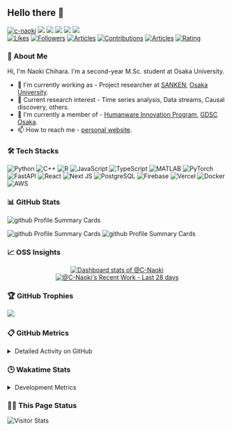 ## Hello there 👋

<p align="left">
  <a href="https://github.com/c-naoki/c-naoki/"><img height="20" src="https://komarev.com/ghpvc/?username=c-naoki&style=plastic" alt="c-naoki"/></a>
  <a href="https://github.com/c-naoki"><img height="20" src="https://img.shields.io/github/followers/c-naoki?label=followers&logo=github&style=plastic"/></a>
  <a href="https://github.com/c-naoki"><img height="20" src="https://img.shields.io/github/stars/c-naoki?logo=github&style=plastic"/></a>
  <a href="http://x.com/c_naoki88"><img height="20" src="https://img.shields.io/badge/X-c__naoki88-000000.svg?style=plastic&logo=x"/></a>
  <a href="https://www.linkedin.com/in/c-naoki"><img height="20" src="https://img.shields.io/badge/LinkedIn-c--naoki-%230A66C2.svg?style=plastic&logo=LinkedIn&logoColor=white"/></a>
  <a href="https://c-naoki.vercel.app/"><img height="20" src="https://img.shields.io/badge/website-visit-027B58?logo=codepen&style=plastic"/></a></br>
  <a href="https://zenn.dev/naoki0103"><img height="20" src="https://badgen.org/img/zenn/naoki0103/likes?style=plastic" alt="Likes"/></a>
  <a href="https://zenn.dev/naoki0103"><img height="20" src="https://badgen.org/img/zenn/naoki0103/followers?style=plastic" alt="Followers" /></a>
  <a href="https://zenn.dev/naoki0103"><img height="20" src="https://badgen.org/img/zenn/naoki0103/articles?style=plastic" alt="Articles" /></a>
  <a href="https://qiita.com/c-naoki"><img height="20" src="https://badgen.org/img/qiita/C-naoki/contributions?style=plastic" alt="Contributions"/></a>
  <a href="https://qiita.com/c-naoki"><img height="20" src="https://badgen.org/img/qiita/c-naoki/articles?style=plastic" alt="Articles" /></a>
  <a href="https://atcoder.jp/users/c_naoki?contestType=algo"><img height="20" src="https://badgen.org/img/atcoder/c_naoki/rating/algorithm?style=plastic" alt="Rating" /></a>
</p>

### 🌟 About Me
Hi, I'm Naoki Chihara. I'm a second-year M.Sc. student at Osaka University.
- 🧳 I'm currently working as - Project researcher at <a href="https://www.sanken.osaka-u.ac.jp/en/" target="_blank">SANKEN</a>, <a href="https://www.sanken.osaka-u.ac.jp/en/" target="_blank">Osaka University</a>.
- 🌱 Current research interest -  Time series analysis, Data streams, Causal discovery, others.
- 👥 I'm currently a member of - <a href="https://www.humanware.osaka-u.ac.jp/en/" target="_blank">Humanware Innovation Program</a>, <a href="https://gdsc-osaka.jp/" target="_blank">GDSC Osaka</a>.
- 📫 How to reach me - <a href="https://c-naoki.vercel.app/" target="_blank">personal website</a>.

### 🛠️ Tech Stacks
![Python](https://img.shields.io/badge/python-3670A0?style=for-the-badge&logo=python&logoColor=ffdd54&style=plastic)
![C++](https://img.shields.io/badge/c++-%2300599C.svg?style=for-the-badge&logo=c%2B%2B&logoColor=white&style=plastic)
![R](https://img.shields.io/badge/R-276DC3?style=for-the-badge&logo=r&logoColor=white&style=plastic)
![JavaScript](https://img.shields.io/badge/JavaScript-F7DF1E?style=for-the-badge&logo=javascript&logoColor=black&style=plastic)
![TypeScript](https://img.shields.io/badge/TypeScript-3178C6?style=for-the-badge&logo=typescript&logoColor=white&style=plastic)
![MATLAB](https://img.shields.io/badge/MATLAB-e16737?style=for-the-badge&logo=matlab&logoColor=white&style=plastic)
![PyTorch](https://img.shields.io/badge/PyTorch-%23EE4C2C.svg?style=for-the-badge&logo=PyTorch&logoColor=white&style=plastic)
![FastAPI](https://img.shields.io/badge/FastAPI-005571?style=for-the-badge&logo=fastapi&style=plastic)
![React](https://img.shields.io/badge/React-20232A?style=for-the-badge&logo=react&logoColor=61DAFB&style=plastic)
![Next JS](https://img.shields.io/badge/Next.js-000000?style=for-the-badge&logo=next.js&logoColor=white&style=plastic)
![PostgreSQL](https://img.shields.io/badge/PostgreSQL-316192?style=for-the-badge&logo=postgresql&logoColor=white&style=plastic)
![Firebase](https://img.shields.io/badge/Firebase-FFCA28?style=for-the-badge&logo=firebase&logoColor=black&style=plastic)
![Vercel](https://img.shields.io/badge/Vercel-000000?style=for-the-badge&logo=vercel&logoColor=white&style=plastic)
![Docker](https://img.shields.io/badge/Docker-2496ED?style=for-the-badge&logo=docker&logoColor=white&style=plastic)
![AWS](https://img.shields.io/badge/AWS-232F3E?style=for-the-badge&logo=amazon-web-services&logoColor=white&style=plastic)


### 📊 GitHub Stats
<span>
  <img alt="github Profile Summary Cards" height="270" src="https://github-readme-streak-stats.herokuapp.com/?user=C-Naoki&theme=onedark" />
</span>
<p>
  <span>
    <img alt="github Profile Summary Cards" height="197.5" src="https://github-readme-stats.vercel.app/api/top-langs/?username=C-Naoki&hide=jupyter%20notebook&theme=onedark" />
  </span>
  <span>
    <img alt="github Profile Summary Cards" height="197.5" src="https://github-readme-stats.vercel.app/api?username=C-Naoki&count_private=true&show_icons=true&theme=onedark" />
  </span>
</p>

### 📈 OSS Insights

<!-- Copy-paste in your Readme.md file -->

<a href="https://next.ossinsight.io/widgets/official/compose-user-dashboard-stats?user_id=74347818" target="_blank" style="display: block" align="center">
  <picture>
    <source media="(prefers-color-scheme: dark)" srcset="https://next.ossinsight.io/widgets/official/compose-user-dashboard-stats/thumbnail.png?user_id=74347818&image_size=auto&color_scheme=dark" width="685" height="auto">
    <img alt="Dashboard stats of @C-Naoki" src="https://next.ossinsight.io/widgets/official/compose-user-dashboard-stats/thumbnail.png?user_id=74347818&image_size=auto&color_scheme=light" width="685" height="auto">
  </picture>
</a>

<!-- Made with [OSS Insight](https://ossinsight.io/) -->

<!-- Copy-paste in your Readme.md file -->

<a href="https://next.ossinsight.io/widgets/official/compose-currently-working-on?activity_type=all&user_id=74347818" target="_blank" style="display: block" align="center">
  <picture>
    <source media="(prefers-color-scheme: dark)" srcset="https://next.ossinsight.io/widgets/official/compose-currently-working-on/thumbnail.png?activity_type=all&user_id=74347818&image_size=auto&color_scheme=dark" width="497.5" height="auto">
    <img alt="@C-Naoki's Recent Work - Last 28 days" src="https://next.ossinsight.io/widgets/official/compose-currently-working-on/thumbnail.png?activity_type=all&user_id=74347818&image_size=auto&color_scheme=light" width="497.5" height="auto">
  </picture>
</a>

<!-- Made with [OSS Insight](https://ossinsight.io/) -->

### 🏆 GitHub Trophies
![](https://github-trophies.vercel.app/?username=C-Naoki&theme=onedark)

### 📋 GitHub Metrics
<details>
    <summary>&thinsp;Detailed Activity on GitHub</summary>

[![Metrics](https://github.com/c-naoki/c-naoki/blob/main/images/github-metrics.svg)](https://github.com/lowlighter/metrics)

</details>

### 🕒 Wakatime Stats
<details>
    <summary>&thinsp;Development Metrics</summary>

<!--START_SECTION:waka-->
![Code Time](http://img.shields.io/badge/Code%20Time-6%20hrs%2014%20mins-blue)

**🐱 My GitHub Data**

> 📦 183.7 kB Used in GitHub's Storage
 >
> 🏆 752 Contributions in the Year 2024
 >
> 🚫 Not Opted to Hire
 >
> 📜 22 Public Repositories
 >
> 🔑 11 Private Repositories
 >
**I'm a Night 🦉**

```text
🌞 Morning                225 commits         ████░░░░░░░░░░░░░░░░░░░░░   16.65 %
🌆 Daytime                421 commits         ████████░░░░░░░░░░░░░░░░░   31.16 %
🌃 Evening                480 commits         █████████░░░░░░░░░░░░░░░░   35.53 %
🌙 Night                  225 commits         ████░░░░░░░░░░░░░░░░░░░░░   16.65 %
```
📅 **I'm Most Productive on Sunday**

```text
Monday                   172 commits         ███░░░░░░░░░░░░░░░░░░░░░░   12.73 %
Tuesday                  193 commits         ████░░░░░░░░░░░░░░░░░░░░░   14.29 %
Wednesday                187 commits         ███░░░░░░░░░░░░░░░░░░░░░░   13.84 %
Thursday                 194 commits         ████░░░░░░░░░░░░░░░░░░░░░   14.36 %
Friday                   195 commits         ████░░░░░░░░░░░░░░░░░░░░░   14.43 %
Saturday                 188 commits         ███░░░░░░░░░░░░░░░░░░░░░░   13.92 %
Sunday                   222 commits         ████░░░░░░░░░░░░░░░░░░░░░   16.43 %
```


📊 **This Week I Spent My Time On**

```text
🕑︎ Time Zone: Asia/Tokyo

💬 Programming Languages:
Markdown                 1 hr 42 mins        ███████████████░░░░░░░░░░   59.78 %
YAML                     56 mins             ████████░░░░░░░░░░░░░░░░░   33.05 %
Git                      5 mins              █░░░░░░░░░░░░░░░░░░░░░░░░   03.20 %
TypeScript               3 mins              █░░░░░░░░░░░░░░░░░░░░░░░░   02.28 %
Other                    2 mins              ░░░░░░░░░░░░░░░░░░░░░░░░░   01.59 %

🔥 Editors:
VS Code                  2 hrs 51 mins       █████████████████████████   100.00 %

🐱‍💻 Projects:
C-Naoki                  2 hrs 34 mins       ███████████████████████░░   90.24 %
image-stitcher           9 mins              █░░░░░░░░░░░░░░░░░░░░░░░░   05.81 %
portfolio                6 mins              █░░░░░░░░░░░░░░░░░░░░░░░░   03.95 %

💻 Operating System:
Mac                      2 hrs 51 mins       █████████████████████████   100.00 %
```

**I Mostly Code in Python**

```text
Python                   12 repos            ██████████░░░░░░░░░░░░░░░   41.38 %
Jupyter Notebook         9 repos             ████████░░░░░░░░░░░░░░░░░   31.03 %
Shell                    2 repos             ██░░░░░░░░░░░░░░░░░░░░░░░   06.90 %
TypeScript               2 repos             ██░░░░░░░░░░░░░░░░░░░░░░░   06.90 %
Go                       1 repo              █░░░░░░░░░░░░░░░░░░░░░░░░   03.45 %
```



**Timeline**

![Lines of Code chart](https://raw.githubusercontent.com/C-Naoki/C-Naoki/main/assets/bar_graph.png)


 Last Updated on 04/10/2024 00:02:35 UTC
<!--END_SECTION:waka-->

</details>

### 💁‍♂️ This Page Status

<div align="left">
    <img alt="Visitor Stats"
        src="https://widgetbite.com/stats/c-naoki"/>
</div>
